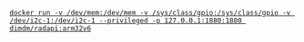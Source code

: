[`docker run -v /dev/mem:/dev/mem -v /sys/class/gpio:/sys/class/gpio -v /dev/i2c-1:/dev/i2c-1 --privileged -p 127.0.0.1:1880:1880 dimdm/radapi:arm32v6`](https://hub.docker.com/r/dimdm/radapi/)
